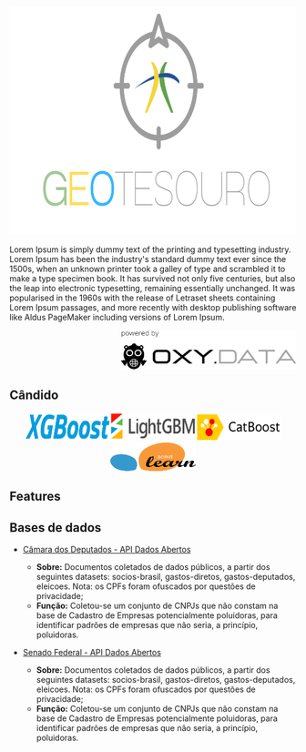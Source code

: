 <p align="center">
  <img width="770" height="400" src="https://github.com/pbizil/geotesouro/blob/main/imgs/2.png">
</p>

Lorem Ipsum is simply dummy text of the printing and typesetting industry. Lorem Ipsum has been the industry's standard dummy text ever since the 1500s, when an unknown printer took a galley of type and scrambled it to make a type specimen book. It has survived not only five centuries, but also the leap into electronic typesetting, remaining essentially unchanged. It was popularised in the 1960s with the release of Letraset sheets containing Lorem Ipsum passages, and more recently with desktop publishing software like Aldus PageMaker including versions of Lorem Ipsum.

<p align="right">
  <img width="310" height="70" src="https://github.com/pbizil/geotesouro/blob/main/imgs/oxy.png">
</p>

## Cândido

<p align="center">
  <img width="150" height="50" src="https://github.com/pbizil/geotesouro/blob/main/imgs/xgboost.png"><img width="150" height="50" src="https://github.com/pbizil/geotesouro/blob/main/imgs/lightgbm.png"><img width="150" height="50" src="https://github.com/pbizil/geotesouro/blob/main/imgs/catboost.png"><img width="150" height="50" src="https://github.com/pbizil/geotesouro/blob/main/imgs/sklearn.png">
</p>


## Features



## Bases de dados

- [Câmara dos Deputados - API Dados Abertos](https://dadosabertos.camara.leg.br/swagger/api.html)
   - **Sobre:** Documentos coletados de dados públicos, a partir dos seguintes datasets: socios-brasil, gastos-diretos, gastos-deputados, eleicoes. Nota: os CPFs foram ofuscados por questões de privacidade;
   - **Função:** Coletou-se um conjunto de CNPJs que não constam na base de Cadastro de Empresas potencialmente poluidoras, para identificar padrões de empresas que não seria, a princípio, poluidoras.
   
- [Senado Federal - API Dados Abertos](https://www12.senado.leg.br/dados-abertos/conjuntos?portal=Legislativo&grupo=senadores)
   - **Sobre:** Documentos coletados de dados públicos, a partir dos seguintes datasets: socios-brasil, gastos-diretos, gastos-deputados, eleicoes. Nota: os CPFs foram ofuscados por questões de privacidade;
   - **Função:** Coletou-se um conjunto de CNPJs que não constam na base de Cadastro de Empresas potencialmente poluidoras, para identificar padrões de empresas que não seria, a princípio, poluidoras.

